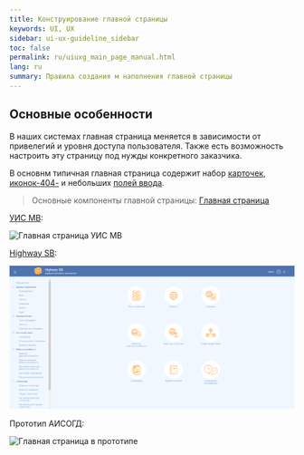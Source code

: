 ```yaml
---
title: Конструирование главной страницы
keywords: UI, UX
sidebar: ui-ux-guideline_sidebar
toc: false
permalink: ru/uiuxg_main_page_manual.html
lang: ru
summary: Правила создания м наполнения главной страницы
---
```


## Основные особенности

В наших системах главная страница меняется в зависимости от привелегий и уровня доступа пользователя. Также есть возможность настроить эту страницу под нужды конкретного заказчика.

В основнм типичная главная страница содержит набор [карточек](uiuxg_cards.ru.md), [иконок-404-](404.md) и небольших [полей ввода](uiuxg_input_fields.ru.md).

> Основные компоненты главной страницы: [Главная страница](uiuxg_main_page.ru)

[УИС МВ](http://dis-riep:2405/ "Внутренняя ссылка"):

![Главная страница УИС МВ](../../../images/pages/guides/ui-ux-guideline/uiuxg_main_page_manual/1.png)

[Highway SB](http://dis-int:8080/ "Внутренняя ссылка"):

![Главная страница УИС МВ](../../../images/pages/guides/ui-ux-guideline/uiuxg_main_page_manual/2.png)

Прототип АИСОГД:

![Главная страница в прототипе](../../../images/pages/guides/ui-ux-guideline/uiuxg_main_page_manual/3.png)
